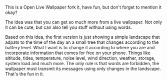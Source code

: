 This is a Open Live Wallpaper fork it, have fun, but don't forget to mention it okay?


The idea was that you can get so much more from a live wallpaper.
Not only it can be cute, but can also tell you stuff without using words.

Based on this idea, the first version is just showing a simple landscape that adpats to the time of the day an a small tree that changes according to the battery level.
What I want is to change it according to where you are and incorporate information that comes for free on your phone. Things like altitude, tides, temperature, noise level, wind direction, weather, storage, system load and much more.
The only rule is that words are forbidden, the wallpaper must transmit its messages using only changes in the landscape.
That's the fun in it.
 